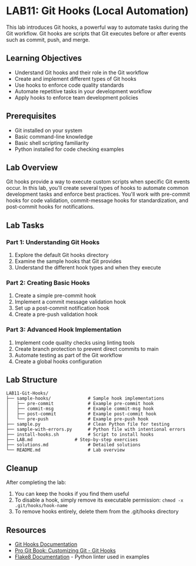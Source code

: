 # LAB11: Git Hooks (Local Automation)

This lab introduces Git hooks, a powerful way to automate tasks during the Git workflow. Git hooks are scripts that Git executes before or after events such as commit, push, and merge.

## Learning Objectives

- Understand Git hooks and their role in the Git workflow
- Create and implement different types of Git hooks
- Use hooks to enforce code quality standards
- Automate repetitive tasks in your development workflow
- Apply hooks to enforce team development policies

## Prerequisites

- Git installed on your system
- Basic command-line knowledge
- Basic shell scripting familiarity
- Python installed for code checking examples

## Lab Overview

Git hooks provide a way to execute custom scripts when specific Git events occur. In this lab, you'll create several types of hooks to automate common development tasks and enforce best practices. You'll work with pre-commit hooks for code validation, commit-message hooks for standardization, and post-commit hooks for notifications.

## Lab Tasks

### Part 1: Understanding Git Hooks

1. Explore the default Git hooks directory
2. Examine the sample hooks that Git provides
3. Understand the different hook types and when they execute

### Part 2: Creating Basic Hooks

1. Create a simple pre-commit hook
2. Implement a commit message validation hook
3. Set up a post-commit notification hook
4. Create a pre-push validation hook

### Part 3: Advanced Hook Implementation

1. Implement code quality checks using linting tools
2. Create branch protection to prevent direct commits to main
3. Automate testing as part of the Git workflow
4. Create a global hooks configuration

## Lab Structure

```
LAB11-Git-Hooks/
├── sample-hooks/              # Sample hook implementations
│   ├── pre-commit             # Example pre-commit hook
│   ├── commit-msg             # Example commit-msg hook
│   ├── post-commit            # Example post-commit hook
│   └── pre-push               # Example pre-push hook
├── sample.py                  # Clean Python file for testing
├── sample-with-errors.py      # Python file with intentional errors
├── install-hooks.sh           # Script to install hooks
├── LAB.md                # Step-by-step exercises
├── solutions.md               # Detailed solutions
└── README.md                  # Lab overview
```

## Cleanup

After completing the lab:
1. You can keep the hooks if you find them useful
2. To disable a hook, simply remove its executable permission: `chmod -x .git/hooks/hook-name`
3. To remove hooks entirely, delete them from the .git/hooks directory

## Resources

- [Git Hooks Documentation](https://git-scm.com/docs/githooks)
- [Pro Git Book: Customizing Git - Git Hooks](https://git-scm.com/book/en/v2/Customizing-Git-Git-Hooks)
- [Flake8 Documentation](https://flake8.pycqa.org/) - Python linter used in examples